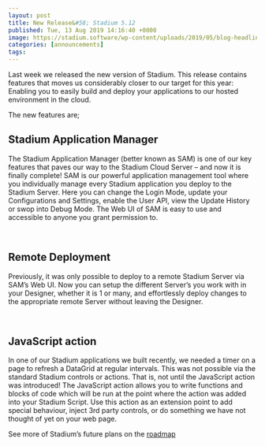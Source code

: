 ```yaml
---
layout: post
title: New Release&#58; Stadium 5.12
published: Tue, 13 Aug 2019 14:16:40 +0000
image: https://stadium.software/wp-content/uploads/2019/05/blog-headliners-01-650x350.jpg
categories: [announcements]
tags: 
---
```


<p>Last week we released the new version of Stadium. This release contains features that moves us considerably closer to our target for this year: Enabling you to easily build and deploy your applications to our hosted environment in the cloud.</p>
<p>The new features are;</p>
<h2>Stadium Application Manager</h2>
<p>The Stadium Application Manager (better known as SAM) is one of our key features that paves our way to the Stadium Cloud Server &#8211; and now it is finally complete! SAM is our powerful application management tool where you individually manage every Stadium application you deploy to the Stadium Server. Here you can change the Login Mode, update your Configurations and Settings, enable the User API, view the Update History or swop into Debug Mode. The Web UI of SAM is easy to use and accessible to anyone you grant permission to.</p>
<p>&nbsp;</p>
<h2>Remote Deployment</h2>
<p>Previously, it was only possible to deploy to a remote Stadium Server via SAM’s Web UI. Now you can setup the different Server’s you work with in your Designer, whether it is 1 or many, and effortlessly deploy changes to the appropriate remote Server without leaving the Designer.</p>
<p>&nbsp;</p>
<h2>JavaScript action</h2>
<p>In one of our Stadium applications we built recently, we needed a timer on a page to refresh a DataGrid at regular intervals. This was not possible via the standard Stadium controls or actions. That is, not until the JavaScript action was introduced! The JavaScript action allows you to write functions and blocks of code which will be run at the point where the action was added into your Stadium Script. Use this action as an extension point to add special behaviour, inject 3rd party controls, or do something we have not thought of yet on your web page.</p>
<p>See more of Stadium’s future plans on the <a href="https://stadium.software/stadium-5-roadmap/">roadmap</a>
</p>